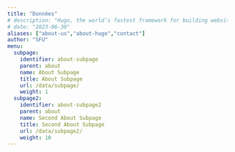```yaml
---
title: "Données"
# description: "Hugo, the world’s fastest framework for building websites"
# date: "2023-06-30"
aliases: ["about-us","about-hugo","contact"]
author: "SFU"
menu:
  subpage:
    identifier: about-subpage
    parent: about
    name: About Subpage
    title: About Subpage
    url: /data/subpage/
    weight: 1
  subpage2:
    identifier: about-subpage2
    parent: about
    name: Second About Subpage
    title: Second About Subpage
    url: /data/subpage2/
    weight: 10
---
```

